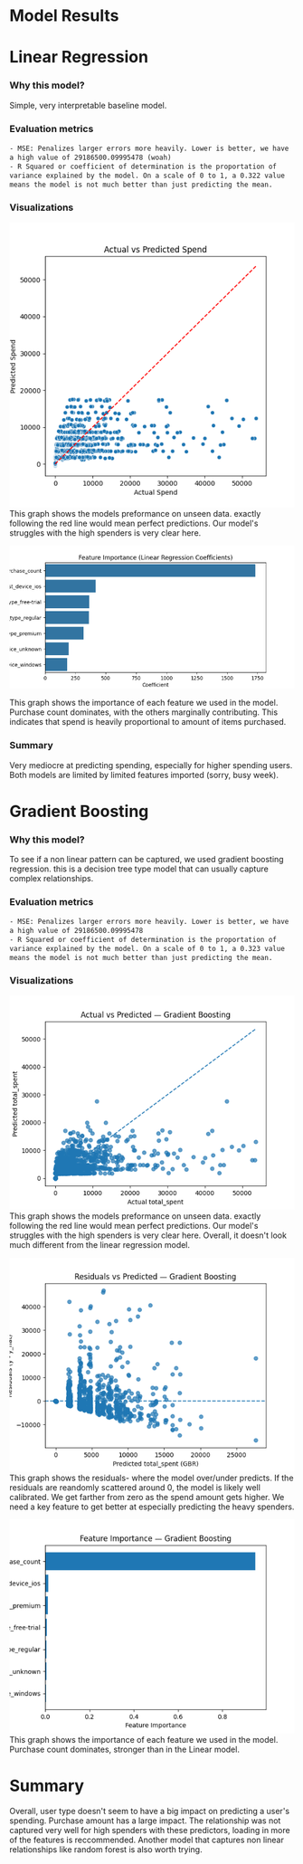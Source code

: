 # Model Results

# Linear Regression
### Why this model?
Simple, very interpretable baseline model. 

### Evaluation metrics
    - MSE: Penalizes larger errors more heavily. Lower is better, we have a high value of 29186500.09995478 (woah)
    - R Squared or coefficient of determination is the proportation of variance explained by the model. On a scale of 0 to 1, a 0.322 value means the model is not much better than just predicting the mean. 


### Visualizations

![Actual v Predicted](charts\ml_actual_vs_predicted.png)
This graph shows the models preformance on unseen data. exactly following the red line would mean perfect predictions. Our model's struggles with the high spenders
is very clear here. 



![Feature Importance](charts\ml_feature_importance.png)

This graph shows the importance of each feature we used in the model. Purchase count dominates, with the others marginally contributing. 
This indicates that spend is heavily proportional to amount of items purchased.


### Summary
Very mediocre at predicting spending, especially for higher spending users. Both models are limited by limited features imported (sorry, busy week).

# Gradient Boosting
### Why this model?
To see if a non linear pattern can be captured, we used gradient boosting regression. this is a decision tree type model that can usually capture complex relationships.


### Evaluation metrics
    - MSE: Penalizes larger errors more heavily. Lower is better, we have a high value of 29186500.09995478
    - R Squared or coefficient of determination is the proportation of variance explained by the model. On a scale of 0 to 1, a 0.323 value means the model is not much better than just predicting the mean. 




### Visualizations

![Actual v Predicted](charts\ml_gbr_actual_predicted.png)
This graph shows the models preformance on unseen data. exactly following the red line would mean perfect predictions. Our model's struggles with the high spenders
is very clear here. Overall, it doesn't look much different from the linear regression model. 



![Residuals](charts\ml_gbr_residual_predicted.png)
This graph shows the residuals- where the model over/under predicts. If the residuals are reandomly scattered around 0, the model is likely well calibrated. 
We get farther from zero as the spend amount gets higher. We need a key feature to get better at especially predicting the heavy spenders. 



![Feature Importance](charts\ml_gbr_feature_importance.png)
This graph shows the importance of each feature we used in the model. Purchase count dominates, stronger than in the Linear model.




# Summary
Overall, user type doesn't seem to have a big impact on predicting a user's spending. Purchase amount has a large impact. The relationship was not captured very well for high spenders with these predictors, loading in more of the features is reccommended. Another model that captures non linear relationships like random forest is also worth trying. 

